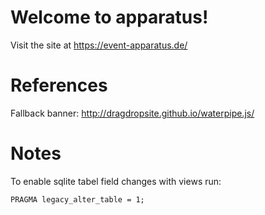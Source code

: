 # Welcome to apparatus!

Visit the site at https://event-apparatus.de/

# References

Fallback banner: http://dragdropsite.github.io/waterpipe.js/

# Notes

To enable sqlite tabel field changes with views run:
```
PRAGMA legacy_alter_table = 1;
```
